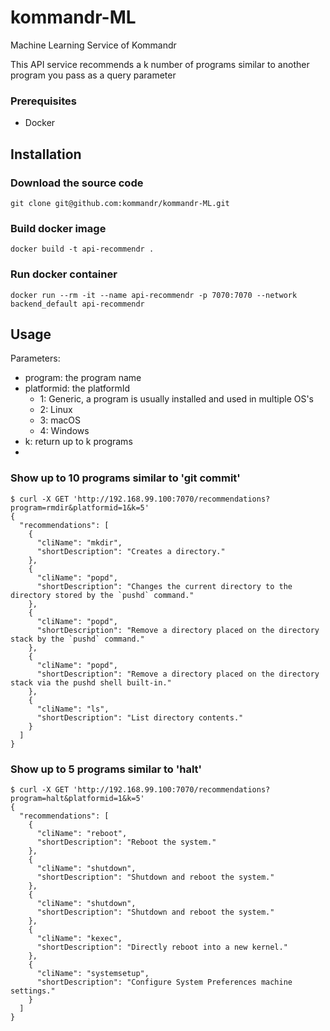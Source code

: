 # kommandr-ML
Machine Learning Service of Kommandr

This API service recommends a k number of programs similar to another program  you pass as a query parameter

### Prerequisites
- Docker

## Installation

### Download the source code
`git clone git@github.com:kommandr/kommandr-ML.git`

### Build docker image
`docker build -t api-recommendr .`

### Run docker container
`docker run --rm -it --name api-recommendr -p 7070:7070 --network backend_default api-recommendr`

## Usage
Parameters:
- program: the program name
- platformid: the platformId
  - 1: Generic, a program is usually installed and used in multiple OS's
  - 2: Linux
  - 3: macOS
  - 4: Windows
- k: return up to k programs
- 

### Show up to 10 programs similar to 'git commit'
```
$ curl -X GET 'http://192.168.99.100:7070/recommendations?program=rmdir&platformid=1&k=5'
{
  "recommendations": [
    {
      "cliName": "mkdir", 
      "shortDescription": "Creates a directory."
    }, 
    {
      "cliName": "popd", 
      "shortDescription": "Changes the current directory to the directory stored by the `pushd` command."
    }, 
    {
      "cliName": "popd", 
      "shortDescription": "Remove a directory placed on the directory stack by the `pushd` command."
    }, 
    {
      "cliName": "popd", 
      "shortDescription": "Remove a directory placed on the directory stack via the pushd shell built-in."
    }, 
    {
      "cliName": "ls", 
      "shortDescription": "List directory contents."
    }
  ]
}
```
### Show up to 5 programs similar to 'halt' 
```
$ curl -X GET 'http://192.168.99.100:7070/recommendations?program=halt&platformid=1&k=5'
{
  "recommendations": [
    {
      "cliName": "reboot", 
      "shortDescription": "Reboot the system."
    }, 
    {
      "cliName": "shutdown", 
      "shortDescription": "Shutdown and reboot the system."
    }, 
    {
      "cliName": "shutdown", 
      "shortDescription": "Shutdown and reboot the system."
    }, 
    {
      "cliName": "kexec", 
      "shortDescription": "Directly reboot into a new kernel."
    }, 
    {
      "cliName": "systemsetup", 
      "shortDescription": "Configure System Preferences machine settings."
    }
  ]
}
```

